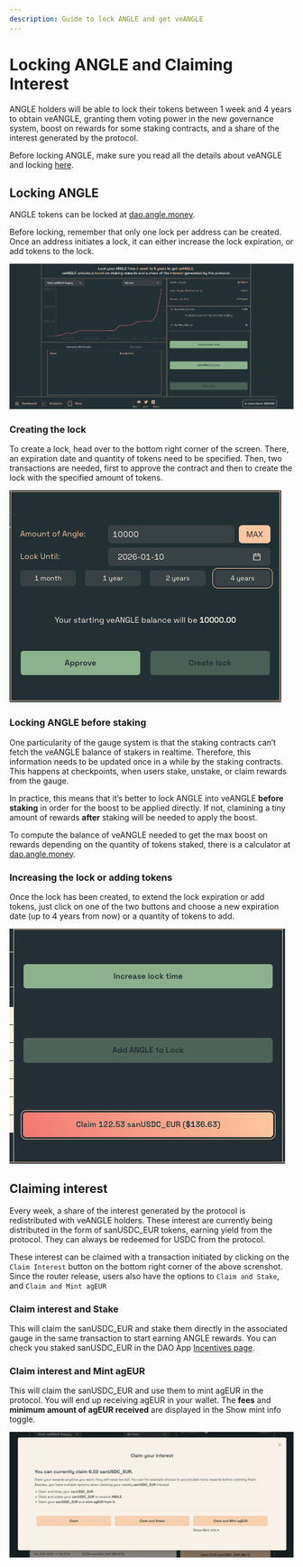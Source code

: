 ```yaml
---
description: Guide to lock ANGLE and get veANGLE
---
```


# Locking ANGLE and Claiming Interest

ANGLE holders will be able to lock their tokens between 1 week and 4 years to obtain veANGLE, granting them voting power in the new governance system, boost on rewards for some staking contracts, and a share of the interest generated by the protocol.

Before locking ANGLE, make sure you read all the details about veANGLE and locking [here](../governance/veANGLE/).

## Locking ANGLE

ANGLE tokens can be locked at [dao.angle.money](https://dao.angle.money).

Before locking, remember that only one lock per address can be created. Once an address initiates a lock, it can either increase the lock expiration, or add tokens to the lock.

![ANGLE locking screen](../.gitbook/assets/angle-locking-screen.png)

### Creating the lock

To create a lock, head over to the bottom right corner of the screen. There, an expiration date and quantity of tokens need to be specified. Then, two transactions are needed, first to approve the contract and then to create the lock with the specified amount of tokens.

![Locking veANGLE](../.gitbook/assets/locking-veangle.png)

### Locking ANGLE before staking

One particularity of the gauge system is that the staking contracts can’t fetch the veANGLE balance of stakers in realtime. Therefore, this information needs to be updated once in a while by the staking contracts. This happens at checkpoints, when users stake, unstake, or claim rewards from the gauge.

In practice, this means that it’s better to lock ANGLE into veANGLE **before staking** in order for the boost to be applied directly. If not, clamining a tiny amount of rewards **after** staking will be needed to apply the boost.

To compute the balance of veANGLE needed to get the max boost on rewards depending on the quantity of tokens staked, there is a calculator at [dao.angle.money](https://dao.angle.money).

### Increasing the lock or adding tokens

Once the lock has been created, to extend the lock expiration or add tokens, just click on one of the two buttons and choose a new expiration date (up to 4 years from now) or a quantity of tokens to add.

![Increasing or adding tokens to lock](../.gitbook/assets/claim-interest.png)

## Claiming interest

Every week, a share of the interest generated by the protocol is redistributed with veANGLE holders. These interest are currently being distributed in the form of sanUSDC\_EUR tokens, earning yield from the protocol. They can always be redeemed for USDC from the protocol.

These interest can be claimed with a transaction initiated by clicking on the `Claim Interest` button on the bottom right corner of the above screnshot. Since the router release, users also have the options to `Claim and Stake`, and `Claim and Mint agEUR`

### Claim interest and Stake

This will claim the sanUSDC_EUR and stake them directly in the associated gauge in the same transaction to start earning ANGLE rewards. You can check you staked sanUSDC_EUR in the DAO App [Incentives page](https://dao.angle.money/#/).

### Claim interest and Mint agEUR
This will claim the sanUSDC_EUR and use them to mint agEUR in the protocol. You will end up receiving agEUR in your wallet. The **fees** and **minimum amount of agEUR received** are displayed in the Show mint info toggle. 


![Claim interest modal](../.gitbook/assets/claim-interest-modal.png)